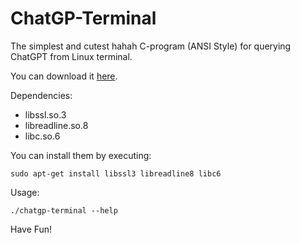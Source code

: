 # ChatGP-Terminal
The simplest and cutest hahah C-program (ANSI Style) for querying ChatGPT from Linux terminal.

You can download it [here](https://github.com/Lucho-A/ChatGP-Terminal/blob/master/ChatGP-Terminal/Releases/chatgp-terminal).

Dependencies:
- libssl.so.3
- libreadline.so.8
- libc.so.6

You can install them by executing:
```
sudo apt-get install libssl3 libreadline8 libc6
```

Usage:

```
./chatgp-terminal --help
```
Have Fun!
